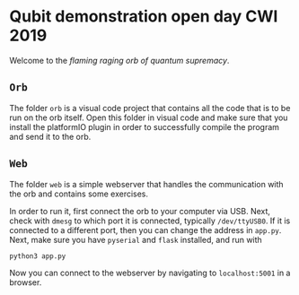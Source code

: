 Qubit demonstration open day CWI 2019
=====================================

Welcome to the *flaming raging orb of quantum supremacy*.

`Orb`
-----

The folder `orb` is a visual code project that contains all the
code that is to be run on the orb itself. Open this folder in visual
code and make sure that you install the platformIO plugin in order
to successfully compile the program and send it to the orb.

`Web`
-----

The folder `web` is a simple webserver that handles the
communication with the orb and contains some exercises.

In order to run it, first connect the orb to your computer via USB.
Next, check with `dmesg` to which port it is connected, typically
`/dev/ttyUSB0`. If it is connected to a different port, then you
can change the address in `app.py`. Next, make sure you have
`pyserial` and `flask` installed, and run with

``python3 app.py``

Now you can connect to the webserver by navigating to
`localhost:5001` in a browser.

